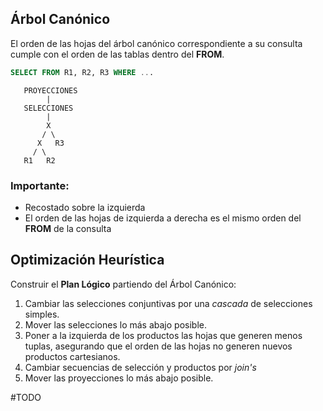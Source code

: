## Árbol Canónico

El orden de las hojas del árbol canónico correspondiente a su consulta cumple con el orden de las tablas dentro del **FROM**.

```sql
SELECT FROM R1, R2, R3 WHERE ...
```

```
   PROYECCIONES
        |
   SELECCIONES
        |
        X
       / \
      X   R3
     / \
   R1   R2
```

### Importante:
- Recostado sobre la izquierda
- El orden de las hojas de izquierda a derecha es el mismo orden del **FROM** de la consulta


## Optimización Heurística
Construir el **Plan Lógico** partiendo del Árbol Canónico:
1. Cambiar las selecciones conjuntivas por una *cascada* de selecciones simples.
2. Mover las selecciones lo más abajo posible.
3. Poner a la izquierda de los productos las hojas que generen menos tuplas, asegurando que el orden de las hojas no generen nuevos productos cartesianos.
4. Cambiar secuencias de selección y productos por *join's*
5. Mover las proyecciones lo más abajo posible.

#TODO
